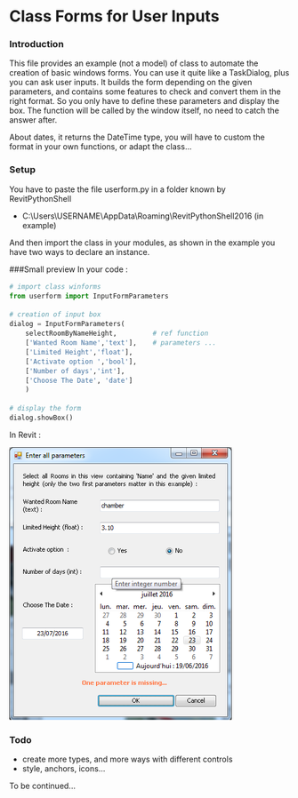 # Class Forms for User Inputs

### Introduction
This file provides an example (not a model) of class to automate the creation of basic windows forms. You can use it quite like a TaskDialog, plus you can ask user inputs.
It builds the form depending on the given parameters, and contains some features to check and convert them in the right format.
So you only have to define these parameters and display the box. The function will be called by the window itself, no need to catch the answer after.

About dates, it returns the DateTime type, you will have to custom the format in your own functions, or adapt the class...

### Setup 
You have to paste the file userform.py in a folder known by RevitPythonShell 
- C:\Users\USERNAME\AppData\Roaming\RevitPythonShell2016  (in example)

And then import the class in your modules, as shown in the example you have two ways to declare an instance. 

###Small preview
In your code :
```python
# import class winforms
from userform import InputFormParameters

# creation of input box
dialog = InputFormParameters(
    selectRoomByNameHeight,         # ref function
    ['Wanted Room Name','text'],    # parameters ...
    ['Limited Height','float'],
    ['Activate option ','bool'],
    ['Number of days','int'],
    ['Choose The Date', 'date']
    )

# display the form
dialog.showBox()

```
In Revit :

![](userform1.png)

### Todo
- create more types, and more ways with different controls
- style, anchors, icons...

To be continued...

